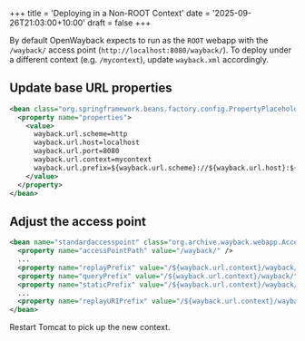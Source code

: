 +++
title = 'Deploying in a Non-ROOT Context'
date = '2025-09-26T21:03:00+10:00'
draft = false
+++

By default OpenWayback expects to run as the `ROOT` webapp with the `/wayback/` access point (`http://localhost:8080/wayback/`). To deploy under a different context (e.g. `/mycontext`), update `wayback.xml` accordingly.

## Update base URL properties

```xml
<bean class="org.springframework.beans.factory.config.PropertyPlaceholderConfigurer">
  <property name="properties">
    <value>
      wayback.url.scheme=http
      wayback.url.host=localhost
      wayback.url.port=8080
      wayback.url.context=mycontext
      wayback.url.prefix=${wayback.url.scheme}://${wayback.url.host}:${wayback.url.port}/${wayback.url.context}
    </value>
  </property>
</bean>
```

## Adjust the access point

```xml
<bean name="standardaccesspoint" class="org.archive.wayback.webapp.AccessPoint">
  <property name="accessPointPath" value="/wayback/" />
  ...
  <property name="replayPrefix" value="/${wayback.url.context}/wayback/" />
  <property name="queryPrefix" value="/${wayback.url.context}/wayback/" />
  <property name="staticPrefix" value="/${wayback.url.context}/wayback/" />
  ...
  <property name="replayURIPrefix" value="/${wayback.url.context}/wayback/" />
</bean>
```

Restart Tomcat to pick up the new context.
